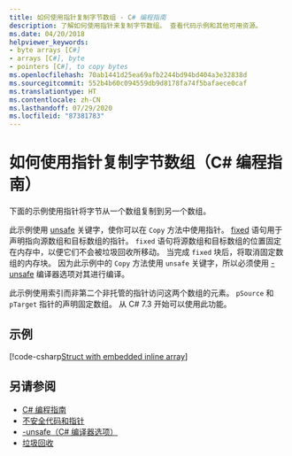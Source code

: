 ```yaml
---
title: 如何使用指针复制字节数组 - C# 编程指南
description: 了解如何使用指针来复制字节数组。 查看代码示例和其他可用资源。
ms.date: 04/20/2018
helpviewer_keywords:
- byte arrays [C#]
- arrays [C#], byte
- pointers [C#], to copy bytes
ms.openlocfilehash: 70ab1441d25ea69afb2244bd94bd404a3e32838d
ms.sourcegitcommit: 552b4b60c094559db9d8178fa74f5bafaece0caf
ms.translationtype: HT
ms.contentlocale: zh-CN
ms.lasthandoff: 07/29/2020
ms.locfileid: "87381783"
---
```

# <a name="how-to-use-pointers-to-copy-an-array-of-bytes-c-programming-guide"></a>如何使用指针复制字节数组（C# 编程指南）

下面的示例使用指针将字节从一个数组复制到另一个数组。

此示例使用 [unsafe](../../language-reference/keywords/unsafe.md) 关键字，使你可以在 `Copy` 方法中使用指针。 [fixed](../../language-reference/keywords/fixed-statement.md) 语句用于声明指向源数组和目标数组的指针。 `fixed` 语句将源数组和目标数组的位置固定在内存中，以便它们不会被垃圾回收所移动。 当完成 `fixed` 块后，将取消固定数组的内存块。 因为此示例中的 `Copy` 方法使用 `unsafe` 关键字，所以必须使用 [-unsafe](../../language-reference/compiler-options/unsafe-compiler-option.md) 编译器选项对其进行编译。

此示例使用索引而非第二个非托管的指针访问这两个数组的元素。 `pSource` 和 `pTarget` 指针的声明固定数组。 从 C# 7.3 开始可以使用此功能。

## <a name="example"></a>示例

[!code-csharp[Struct with embedded inline array](snippets/FixedKeywordExamples.cs#8)]

## <a name="see-also"></a>另请参阅

- [C# 编程指南](../index.md)
- [不安全代码和指针](index.md)
- [-unsafe（C# 编译器选项）](../../language-reference/compiler-options/unsafe-compiler-option.md)
- [垃圾回收](../../../standard/garbage-collection/index.md)
